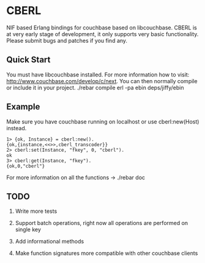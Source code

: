 CBERL
====

NIF based Erlang bindings for couchbase based on libcouchbase. 
CBERL is at  very early stage of development, it only supports very basic functionality. Please submit bugs and patches if you find any.

Quick Start
---------
You must have libcouchbase installed. For more information how to visit: http://www.couchbase.com/develop/c/next. You can then normally compile or include it in your project.
    ./rebar compile
    erl -pa ebin deps/jiffy/ebin

Example
-------

Make sure you have couchbase running on localhost or use cberl:new(Host) instead.

    1> {ok, Instance} = cberl:new().
    {ok,{instance,<<>>,cberl_transcoder}}
    2> cberl:set(Instance, "fkey", 0, "cberl").
    ok
    3> cberl:get(Instance, "fkey").
    {ok,0,"cberl"}

For more information on all the functions -> ./rebar doc 

TODO
----

1) Write more tests

2) Support batch operations, right now all operations are performed on single key

3) Add informational methods

4) Make function signatures more compatible with other couchbase clients
